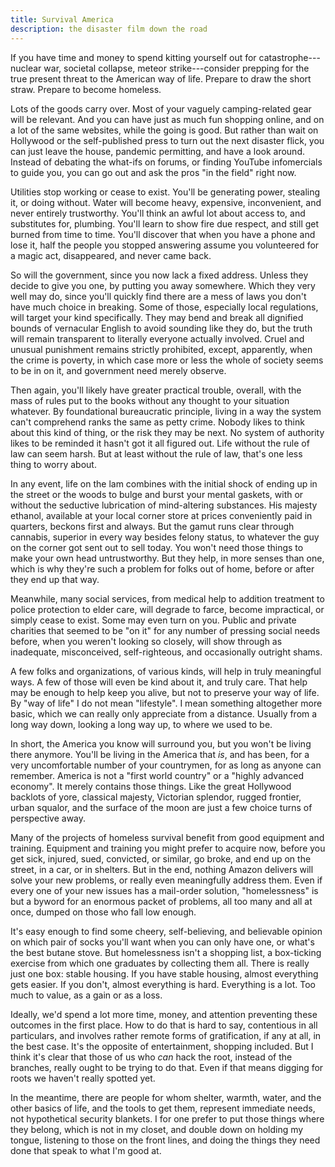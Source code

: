```yaml
---
title: Survival America
description: the disaster film down the road
---
```


If you have time and money to spend kitting yourself out for catastrophe---nuclear war, societal collapse, meteor strike---consider prepping for the true present threat to the American way of life.  Prepare to draw the short straw.  Prepare to become homeless.

Lots of the goods carry over.  Most of your vaguely camping-related gear will be relevant. And you can have just as much fun shopping online, and on a lot of the same websites, while the going is good.  But rather than wait on Hollywood or the self-published press to turn out the next disaster flick, you can just leave the house, pandemic permitting, and have a look around.  Instead of debating the what-ifs on forums, or finding YouTube infomercials to guide you, you can go out and ask the pros "in the field" right now.

Utilities stop working or cease to exist.  You'll be generating power, stealing it, or doing without.  Water will become heavy, expensive, inconvenient, and never entirely trustworthy.  You'll think an awful lot about access to, and substitutes for, plumbing.  You'll learn to show fire due respect, and still get burned from time to time.  You'll discover that when you have a phone and lose it, half the people you stopped answering assume you volunteered for a magic act, disappeared, and never came back.

So will the government, since you now lack a fixed address.  Unless they decide to give you one, by putting you away somewhere.  Which they very well may do, since you'll quickly find there are a mess of laws you don't have much choice in breaking.  Some of those, especially local regulations, will target your kind specifically.  They may bend and break all dignified bounds of vernacular English to avoid sounding like they do, but the truth will remain transparent to literally everyone actually involved.  Cruel and unusual punishment remains strictly prohibited, except, apparently, when the crime is poverty, in which case more or less the whole of society seems to be in on it, and government need merely observe.

Then again, you'll likely have greater practical trouble, overall, with the mass of rules put to the books without any thought to your situation whatever.  By foundational bureaucratic principle, living in a way the system can't comprehend ranks the same as petty crime.  Nobody likes to think about this kind of thing, or the risk they may be next.  No system of authority likes to be reminded it hasn't got it all figured out.  Life without the rule of law can seem harsh.  But at least without the rule of law, that's one less thing to worry about.

In any event, life on the lam combines with the initial shock of ending up in the street or the woods to bulge and burst your mental gaskets, with or without the seductive lubrication of mind-altering substances.  His majesty ethanol, available at your local corner store at prices conveniently paid in quarters, beckons first and always.  But the gamut runs clear through cannabis, superior in every way besides felony status, to whatever the guy on the corner got sent out to sell today.  You won't need those things to make your own head untrustworthy.  But they help, in more senses than one, which is why they're such a problem for folks out of home, before or after they end up that way.

Meanwhile, many social services, from medical help to addition treatment to police protection to elder care, will degrade to farce, become impractical, or simply cease to exist.  Some may even turn on you.  Public and private charities that seemed to be "on it" for any number of pressing social needs before, when you weren't looking so closely, will show through as inadequate, misconceived, self-righteous, and occasionally outright shams.

A few folks and organizations, of various kinds, will help in truly meaningful ways.  A few of those will even be kind about it, and truly care.  That help may be enough to help keep you alive, but not to preserve your way of life.  By "way of life" I do not mean "lifestyle".  I mean something altogether more basic, which we can really only appreciate from a distance.  Usually from a long way down, looking a long way up, to where we used to be.

In short, the America you know will surround you, but you won't be living there anymore.  You'll be living in the America that _is_, and has been, for a very uncomfortable number of your countrymen, for as long as anyone can remember.  America is not a "first world country" or a "highly advanced economy".  It merely contains those things.  Like the great Hollywood backlots of yore, classical majesty, Victorian splendor, rugged frontier, urban squalor, and the surface of the moon are just a few choice turns of perspective away.

Many of the projects of homeless survival benefit from good equipment and training.  Equipment and training you might prefer to acquire now, before you get sick, injured, sued, convicted, or similar, go broke, and end up on the street, in a car, or in shelters.  But in the end, nothing Amazon delivers will solve your new problems, or really even meaningfully address them.  Even if every one of your new issues has a mail-order solution, "homelessness" is but a byword for an enormous packet of problems, all too many and all at once, dumped on those who fall low enough.

It's easy enough to find some cheery, self-believing, and believable opinion on which pair of socks you'll want when you can only have one, or what's the best butane stove.  But homelessness isn't a shopping list, a box-ticking exercise from which one graduates by collecting them all.  There is really just one box: stable housing.  If you have stable housing, almost everything gets easier.  If you don't, almost everything is hard.  Everything is a lot.  Too much to value, as a gain or as a loss.

Ideally, we'd spend a lot more time, money, and attention preventing these outcomes in the first place.  How to do that is hard to say, contentious in all particulars, and involves rather remote forms of gratification, if any at all, in the best case.  It's the opposite of entertainment, shopping included.  But I think it's clear that those of us who _can_ hack the root, instead of the branches, really ought to be trying to do that.  Even if that means digging for roots we haven't really spotted yet.

In the meantime, there are people for whom shelter, warmth, water, and the other basics of life, and the tools to get them, represent immediate needs, not hypothetical security blankets.  I for one prefer to put those things where they belong, which is not in my closet, and double down on holding my tongue, listening to those on the front lines, and doing the things they need done that speak to what I'm good at.

